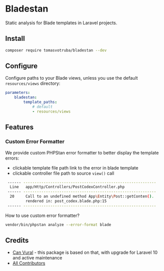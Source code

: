 # Bladestan

Static analysis for Blade templates in Laravel projects.

## Install

```bash
composer require tomasvotruba/bladestan --dev
```

## Configure

Configure paths to your Blade views, unless you use the default `resources/views` directory:

```yaml
parameters:
    bladestan:
        template_paths:
            # default
            - resources/views
```

## Features

### Custom Error Formatter

We provide custom PHPStan error formatter to better display the template errors:

* clickable template file path link to the error in blade template
* clickable controller file path to source `view()` call

```bash
 ------ -----------------------------------------------------------
  Line   app/Http/Controllers/PostCodexController.php
 ------ -----------------------------------------------------------
  20     Call to an undefined method App\Entity\Post::getConten().
         rendered in: post_codex.blade.php:15
 ------ -----------------------------------------------------------
```

How to use custom error formatter?

```bash
vendor/bin/phpstan analyze --error-format blade
```

## Credits

- [Can Vural](https://github.com/canvural) - this package is based on that, with upgrade for Laravel 10 and active maintenance
- [All Contributors](https://github.com/TomasVotruba/bladestan/graphs/contributors)
